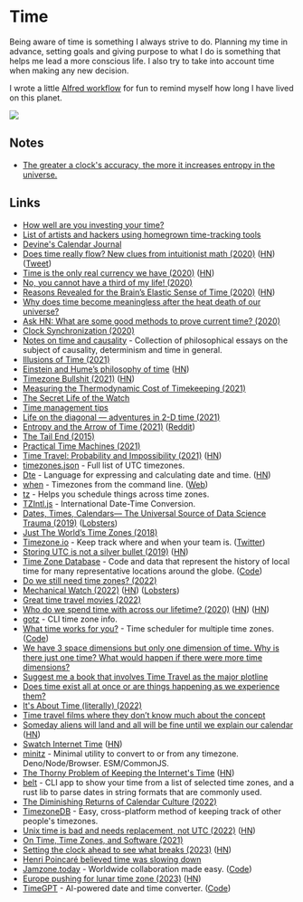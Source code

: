 # Time

Being aware of time is something I always strive to do. Planning my time in advance, setting goals and giving purpose to what I do is something that helps me lead a more conscious life. I also try to take into account time when making any new decision.

I wrote a little [Alfred workflow](https://github.com/nikitavoloboev/small-workflows/blob/master/birthday) for fun to remind myself how long I have lived on this planet.

![](https://i.imgur.com/qLSbesg.png)

## Notes

- [The greater a clock's accuracy, the more it increases entropy in the universe.](https://twitter.com/pkedrosky/status/1391027646193045511)

## Links

- [How well are you investing your time?](https://www.youtube.com/watch?v=nH5K0yo-o1A)
- [List of artists and hackers using homegrown time-tracking tools](https://github.com/merveilles/Time-Travelers)
- [Devine's Calendar Journal](https://wiki.xxiivv.com/#calendar)
- [Does time really flow? New clues from intuitionist math (2020)](https://www.quantamagazine.org/does-time-really-flow-new-clues-come-from-a-century-old-approach-to-math-20200407/) ([HN](https://news.ycombinator.com/item?id=22848766)) ([Tweet](https://twitter.com/QuantaMagazine/status/1452672049323839489))
- [Time is the only real currency we have (2020)](https://blog.theboringtech.io/2020/04/16/time_is_the_real_currency.html) ([HN](https://news.ycombinator.com/item?id=22977637))
- [No, you cannot have a third of my life! (2020)](https://www.unixsheikh.com/articles/no-you-cannot-have-a-third-of-my-life.html)
- [Reasons Revealed for the Brain’s Elastic Sense of Time (2020)](https://www.quantamagazine.org/reasons-revealed-for-the-brains-elastic-sense-of-time-20200924/) ([HN](https://news.ycombinator.com/item?id=24659683))
- [Why does time become meaningless after the heat death of our universe?](https://www.reddit.com/r/AskPhysics/comments/j6ct6a/why_does_time_become_meaningless_after_the_heat/)
- [Ask HN: What are some good methods to prove current time? (2020)](https://news.ycombinator.com/item?id=24744531)
- [Clock Synchronization (2020)](https://signalsandthreads.com/clock-synchronization/)
- [Notes on time and causality](https://boris-marinov.github.io/time/) - Collection of philosophical essays on the subject of causality, determinism and time in general.
- [Illusions of Time (2021)](https://www.youtube.com/watch?v=zHL9GP_B30E)
- [Einstein and Hume’s philosophy of time](https://aeon.co/essays/what-albert-einstein-owes-to-david-humes-notion-of-time) ([HN](https://news.ycombinator.com/item?id=25810015))
- [Timezone Bullshit (2021)](https://blog.wesleyac.com/posts/timezone-bullshit) ([HN](https://news.ycombinator.com/item?id=26087502))
- [Measuring the Thermodynamic Cost of Timekeeping (2021)](https://journals.aps.org/prx/abstract/10.1103/PhysRevX.11.021029)
- [The Secret Life of the Watch](https://www.youtube.com/watch?v=Kd6m0fvlDOc)
- [Time management tips](https://twitter.com/AliAbdaal/status/1384088804206596097)
- [Life on the diagonal — adventures in 2-D time (2021)](https://lukeplant.me.uk/blog/posts/life-on-the-diagonal-adventures-in-2d-time/)
- [Entropy and the Arrow of Time (2021)](https://www.youtube.com/watch?v=NfTmy1ApCvI) ([Reddit](https://www.reddit.com/r/Physics/comments/q6z7w5/entropy_and_the_arrow_of_time/))
- [The Tail End (2015)](https://waitbutwhy.com/2015/12/the-tail-end.html)
- [Practical Time Machines (2021)](https://textslashplain.com/2021/10/01/practical-time-machines/)
- [Time Travel: Probability and Impossibility (2021)](https://ndpr.nd.edu/reviews/time-travel-probability-and-impossibility/) ([HN](https://news.ycombinator.com/item?id=29154582))
- [timezones.json](https://github.com/dmfilipenko/timezones.json) - Full list of UTC timezones.
- [Dte](https://github.com/mvrozanti/dte) - Language for expressing and calculating date and time. ([HN](https://news.ycombinator.com/item?id=29211797))
- [when](https://github.com/mitsuhiko/when) - Timezones from the command line. ([Web](https://mitsuhiko.github.io/when/?input=now))
- [tz](https://github.com/oz/tz) - Helps you schedule things across time zones.
- [TZIntl.js](https://www.masswerk.at/tzintl/) - International Date-Time Conversion.
- [Dates, Times, Calendars— The Universal Source of Data Science Trauma (2019)](https://counting.substack.com/p/dates-times-calendars-the-universal-source-of-data-science-trauma-92a887fdedd1) ([Lobsters](https://lobste.rs/s/9q5ph2/dates_times_calendars_universal_source))
- [Just The World’s Time Zones (2018)](https://brilliantmaps.com/time-zones/)
- [Timezone.io](https://timezone.io/) - Keep track where and when your team is. ([Twitter](https://twitter.com/timezoneio))
- [Storing UTC is not a silver bullet (2019)](https://codeblog.jonskeet.uk/2019/03/27/storing-utc-is-not-a-silver-bullet/) ([HN](https://news.ycombinator.com/item?id=30659164))
- [Time Zone Database](https://www.iana.org/time-zones) - Code and data that represent the history of local time for many representative locations around the globe. ([Code](https://github.com/eggert/tz))
- [Do we still need time zones? (2022)](https://www.reddit.com/r/slatestarcodex/comments/thzobf/do_we_still_need_time_zones/)
- [Mechanical Watch (2022)](https://ciechanow.ski/mechanical-watch/) ([HN](https://news.ycombinator.com/item?id=31261533)) ([Lobsters](https://lobste.rs/s/tz4qsl/mechanical_watch))
- [Great time travel movies (2022)](https://www.reddit.com/r/MovieSuggestions/comments/uivp1f/hi_everyone_what_are_some_of_your_best_time/)
- [Who do we spend time with across our lifetime? (2020)](https://ourworldindata.org/time-with-others-lifetime) ([HN](https://news.ycombinator.com/item?id=25385833)) ([HN](https://news.ycombinator.com/item?id=32339424))
- [gotz](https://github.com/merschformann/gotz) - CLI time zone info.
- [What time works for you?](https://time.antfu.me/) - Time scheduler for multiple time zones. ([Code](https://github.com/antfu/what-time))
- [We have 3 space dimensions but only one dimension of time. Why is there just one time? What would happen if there were more time dimensions?](https://twitter.com/martinmbauer/status/1538476301614567424)
- [Suggest me a book that involves Time Travel as the major plotline](https://www.reddit.com/r/suggestmeabook/comments/vl2bbr/suggest_me_a_book_that_involves_time_travel_as/)
- [Does time exist all at once or are things happening as we experience them?](https://www.reddit.com/r/AskPhysics/comments/vpynx8/does_time_exist_all_at_once_or_are_things/)
- [It's About Time (literally) (2022)](https://www.youtube.com/watch?v=RvnG-ywF6_s)
- [Time travel films where they don’t know much about the concept](https://www.reddit.com/r/MovieSuggestions/comments/x605ys/time_travel_films_where_they_dont_know_much_about/)
- [Someday aliens will land and all will be fine until we explain our calendar](https://twitter.com/foone/status/1572260363764400129) ([HN](https://news.ycombinator.com/item?id=32975173))
- [Swatch Internet Time](https://www.timeanddate.com/time/internettime.html) ([HN](https://news.ycombinator.com/item?id=32948420))
- [minitz](https://github.com/Hexagon/minitz) - Minimal utility to convert to or from any timezone. Deno/Node/Browser. ESM/CommonJS.
- [The Thorny Problem of Keeping the Internet's Time](https://www.newyorker.com/tech/annals-of-technology/the-thorny-problem-of-keeping-the-internets-time) ([HN](https://news.ycombinator.com/item?id=33131195))
- [belt](https://github.com/waltzofpearls/belt) - CLI app to show your time from a list of selected time zones, and a rust lib to parse dates in string formats that are commonly used.
- [The Diminishing Returns of Calendar Culture (2022)](https://annehelen.substack.com/p/the-diminishing-returns-of-calendar?publication_id=2450&post_id=77587582&isFreemail=false)
- [TimezoneDB](https://github.com/SynapseTech/TimezoneDB) - Easy, cross-platform method of keeping track of other people's timezones.
- [Unix time is bad and needs replacement, not UTC (2022)](https://z.vandillen.dev/2022/11/21/unix-time-bad/) ([HN](https://news.ycombinator.com/item?id=33716613))
- [On Time, Time Zones, and Software (2021)](https://lukasz.medium.com/on-time-time-zones-and-software-6617a4c22d05)
- [Setting the clock ahead to see what breaks (2023)](https://rachelbythebay.com/w/2023/01/19/time/) ([HN](https://news.ycombinator.com/item?id=34496287))
- [Henri Poincaré believed time was slowing down](https://twitter.com/CWingUexkull/status/1619939153365585920)
- [Jamzone.today](https://www.jamzone.today/editor) - Worldwide collaboration made easy. ([Code](https://github.com/alex-page/jamzone.today))
- [Europe pushing for lunar time zone (2023)](https://apnews.com/article/moon-time-zone-space-2b0124415c14755e08a58e1b5ed5362a) ([HN](https://news.ycombinator.com/item?id=34982157))
- [TimeGPT](https://timegpt.vercel.app/) - AI-powered date and time converter. ([Code](https://github.com/Spiderpig86/TimeGPT))
